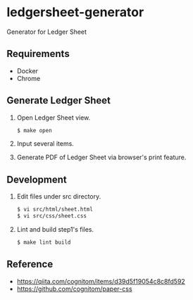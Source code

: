 # ledgersheet-generator
Generator for Ledger Sheet

## Requirements

- Docker
- Chrome

## Generate Ledger Sheet

1. Open Ledger Sheet view.

   ```bash
   $ make open
   ```

2. Input several items.

3. Generate PDF of Ledger Sheet via browser's print feature.

## Development

1. Edit files under src directory.

   ```bash
   $ vi src/html/sheet.html
   $ vi src/css/sheet.css
   ```

2. Lint and build step1's files.

   ```bash
   $ make lint build
   ```

## Reference

- https://qiita.com/cognitom/items/d39d5f19054c8c8fd592
- https://github.com/cognitom/paper-css
